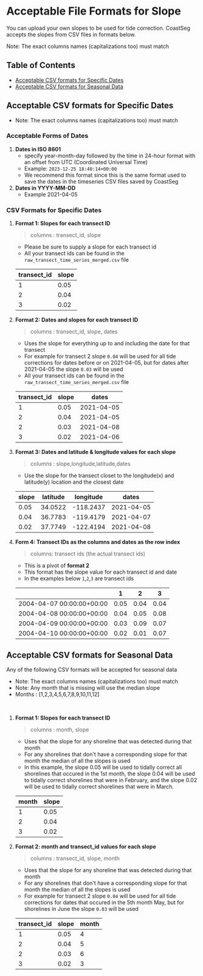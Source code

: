 # Acceptable File Formats for Slope

You can upload your own slopes to be used for tide correction. CoastSeg accepts the slopes from CSV files in formats below.

Note: The exact columns names (capitalizations too) must match

## Table of Contents

- [Acceptable CSV formats for Specific Dates](#acceptable-csv-formats-for-specific-dates)
- [Acceptable CSV formats for Seasonal Data](#acceptable-csv-formats-for-seasonal-data)

## Acceptable CSV formats for Specific Dates

- Note: The exact columns names (capitalizations too) must match

### Acceptable Forms of Dates

1. **Dates in ISO 8601**
      - specify year-month-day followed by the time in 24-hour format with an offset from UTC (Coordinated Universal Time)
      - Example: `2023-12-25 18:40:14+00:00`
      - We recommend this format since this is the same format used to save the dates in the timeseries CSV files saved by CoastSeg
2. **Dates in YYYY-MM-DD**
      - Example 2021-04-05

### CSV Formats for Specific Dates

1. **Format 1: Slopes for each transect ID**

      > columns : transect_id, slope

      - Please be sure to supply a slope for each transect id
      - All your transect ids can be found in the `raw_transect_time_series_merged.csv`  file

      | transect_id| slope |
      | --------   | ------|
      | 1          | 0.05  |
      | 2          | 0.04  |
      | 3          | 0.02  |

2. **Format 2: Dates and slopes for each transect ID**

      > columns : transect_id, slope, dates

      - Uses the slope for everything up to and including the date for that transect
      - For example for transect 2 slope `0.04` will be used for all tide corrections for dates before or on 2021-04-05, but for dates after 2021-04-05 the slope `0.03` will be used
      - All your transect ids can be found in the `raw_transect_time_series_merged.csv`  file

      | transect_id | slope | dates      |
      |-------------|-------|------------|
      | 1           | 0.05  | 2021-04-05 |
      | 2           | 0.04  | 2021-04-05 |
      | 2           | 0.03  | 2021-04-08 |
      | 3           | 0.02  | 2021-04-06 |

3. **Format 3: Dates and latitude & longitude values for each slope**

      > columns : slope,longitude,latitude,dates

      - Use the slope for the transect closet to the longitude(x) and latitude(y) location and the closest date

      | slope | latitude  |  longitude | dates |
      |-------|---------|----------|----------|
      | 0.05  | 34.0522 | -118.2437|2021-04-05|
      | 0.04  | 36.7783 | -119.4179|2021-04-07|
      | 0.02  | 37.7749 | -122.4194|2021-04-08|

4. **Form 4: Transect IDs as the columns and dates as the row index**

      > columns: transect ids (the actual transect ids)

      - This is a pivot of **format 2**
      - This format has the slope value for each transect id and date
      - In the examples below `1`,`2`,`3` are transect ids

      |  | 1 |2 | 3 |
      | -------- | ------- | ---------| ---------|
      | 2004-04-07 00:00:00+00:00          |  0.05                   | 0.04     | 0.04     |
      |2004-04-08 00:00:00+00:00       | 0.04       |0.05      | 0.08     |
      | 2004-04-09 00:00:00+00:00      | 0.03     |0.09    |0.07   |
      | 2004-04-10 00:00:00+00:00     | 0.02   |  0.01  | 0.07      |

## Acceptable CSV formats for Seasonal Data

Any of the following CSV formats will be accepted for seasonal data

- Note: The exact columns names (capitalizations too) must match
- Note: Any month that is missing will use the median slope
- Months : [1,2,3,4,5,6,7,8,9,10,11,12]

</br>

1. **Format 1: Slopes for each transect ID**

      > columns : month, slope

      - Uses that the slope for any shoreline that was detected during that month
      - For any shorelines that don't have a corresponding slope for that month the median of all the slopes is used
      - In this example, the slope 0.05 will be used to tidally correct all shorelines that occured in the 1st month, the slope 0.04 will be used to tidally correct shorelines that were in February, and the slope 0.02 will be used to tidally correct shorelines that were in March.

      | month   | slope  |
      | --------| -------|
      | 1       |  0.05  |
      | 2       | 0.04   |
      | 3       | 0.02   |

2. **Format 2: month and transect_id values for each slope**

      > columns : transect_id, slope, month

      - Uses that the slope for any shoreline that was detected during that month
      - For any shorelines that don't have a corresponding slope for that month the median of all the slopes is used
      - For example for transect 2 slope `0.04` will be used for all tide corrections for dates that occured in the 5th month May, but for shorelines in June the slope `0.03` will be used

      | transect_id | slope | month       |
      |-------------|-------|------------|
      | 1           | 0.05  | 4 |
      | 2           | 0.04  | 5 |
      | 2           | 0.03  | 6 |
      | 3           | 0.02  | 3 |
